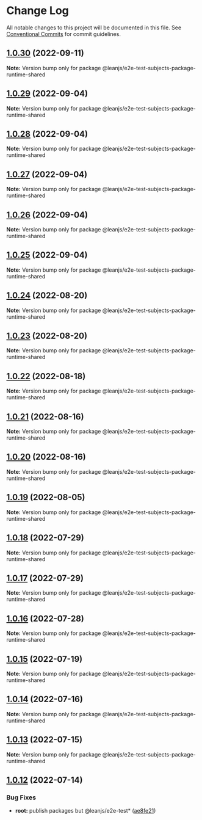 # Change Log

All notable changes to this project will be documented in this file.
See [Conventional Commits](https://conventionalcommits.org) for commit guidelines.

## [1.0.30](https://github.com/leanjs/leanjs/compare/@leanjs/e2e-test-subjects-package-runtime-shared@1.0.29...@leanjs/e2e-test-subjects-package-runtime-shared@1.0.30) (2022-09-11)

**Note:** Version bump only for package @leanjs/e2e-test-subjects-package-runtime-shared





## [1.0.29](https://github.com/leanjs/leanjs/compare/@leanjs/e2e-test-subjects-package-runtime-shared@1.0.28...@leanjs/e2e-test-subjects-package-runtime-shared@1.0.29) (2022-09-04)

**Note:** Version bump only for package @leanjs/e2e-test-subjects-package-runtime-shared





## [1.0.28](https://github.com/leanjs/leanjs/compare/@leanjs/e2e-test-subjects-package-runtime-shared@1.0.27...@leanjs/e2e-test-subjects-package-runtime-shared@1.0.28) (2022-09-04)

**Note:** Version bump only for package @leanjs/e2e-test-subjects-package-runtime-shared





## [1.0.27](https://github.com/leanjs/leanjs/compare/@leanjs/e2e-test-subjects-package-runtime-shared@1.0.26...@leanjs/e2e-test-subjects-package-runtime-shared@1.0.27) (2022-09-04)

**Note:** Version bump only for package @leanjs/e2e-test-subjects-package-runtime-shared





## [1.0.26](https://github.com/leanjs/leanjs/compare/@leanjs/e2e-test-subjects-package-runtime-shared@1.0.25...@leanjs/e2e-test-subjects-package-runtime-shared@1.0.26) (2022-09-04)

**Note:** Version bump only for package @leanjs/e2e-test-subjects-package-runtime-shared





## [1.0.25](https://github.com/leanjs/leanjs/compare/@leanjs/e2e-test-subjects-package-runtime-shared@1.0.24...@leanjs/e2e-test-subjects-package-runtime-shared@1.0.25) (2022-09-04)

**Note:** Version bump only for package @leanjs/e2e-test-subjects-package-runtime-shared





## [1.0.24](https://github.com/leanjs/leanjs/compare/@leanjs/e2e-test-subjects-package-runtime-shared@1.0.23...@leanjs/e2e-test-subjects-package-runtime-shared@1.0.24) (2022-08-20)

**Note:** Version bump only for package @leanjs/e2e-test-subjects-package-runtime-shared





## [1.0.23](https://github.com/leanjs/leanjs/compare/@leanjs/e2e-test-subjects-package-runtime-shared@1.0.22...@leanjs/e2e-test-subjects-package-runtime-shared@1.0.23) (2022-08-20)

**Note:** Version bump only for package @leanjs/e2e-test-subjects-package-runtime-shared





## [1.0.22](https://github.com/leanjs/leanjs/compare/@leanjs/e2e-test-subjects-package-runtime-shared@1.0.21...@leanjs/e2e-test-subjects-package-runtime-shared@1.0.22) (2022-08-18)

**Note:** Version bump only for package @leanjs/e2e-test-subjects-package-runtime-shared





## [1.0.21](https://github.com/leanjs/leanjs/compare/@leanjs/e2e-test-subjects-package-runtime-shared@1.0.20...@leanjs/e2e-test-subjects-package-runtime-shared@1.0.21) (2022-08-16)

**Note:** Version bump only for package @leanjs/e2e-test-subjects-package-runtime-shared





## [1.0.20](https://github.com/leanjs/leanjs/compare/@leanjs/e2e-test-subjects-package-runtime-shared@1.0.19...@leanjs/e2e-test-subjects-package-runtime-shared@1.0.20) (2022-08-16)

**Note:** Version bump only for package @leanjs/e2e-test-subjects-package-runtime-shared





## [1.0.19](https://github.com/leanjs/leanjs/compare/@leanjs/e2e-test-subjects-package-runtime-shared@1.0.18...@leanjs/e2e-test-subjects-package-runtime-shared@1.0.19) (2022-08-05)

**Note:** Version bump only for package @leanjs/e2e-test-subjects-package-runtime-shared





## [1.0.18](https://github.com/leanjs/leanjs/compare/@leanjs/e2e-test-subjects-package-runtime-shared@1.0.17...@leanjs/e2e-test-subjects-package-runtime-shared@1.0.18) (2022-07-29)

**Note:** Version bump only for package @leanjs/e2e-test-subjects-package-runtime-shared





## [1.0.17](https://github.com/leanjs/leanjs/compare/@leanjs/e2e-test-subjects-package-runtime-shared@1.0.16...@leanjs/e2e-test-subjects-package-runtime-shared@1.0.17) (2022-07-29)

**Note:** Version bump only for package @leanjs/e2e-test-subjects-package-runtime-shared





## [1.0.16](https://github.com/leanjs/leanjs/compare/@leanjs/e2e-test-subjects-package-runtime-shared@1.0.15...@leanjs/e2e-test-subjects-package-runtime-shared@1.0.16) (2022-07-28)

**Note:** Version bump only for package @leanjs/e2e-test-subjects-package-runtime-shared





## [1.0.15](https://github.com/leanjs/leanjs/compare/@leanjs/e2e-test-subjects-package-runtime-shared@1.0.14...@leanjs/e2e-test-subjects-package-runtime-shared@1.0.15) (2022-07-19)

**Note:** Version bump only for package @leanjs/e2e-test-subjects-package-runtime-shared





## [1.0.14](https://github.com/leanjs/leanjs/compare/@leanjs/e2e-test-subjects-package-runtime-shared@1.0.13...@leanjs/e2e-test-subjects-package-runtime-shared@1.0.14) (2022-07-16)

**Note:** Version bump only for package @leanjs/e2e-test-subjects-package-runtime-shared





## [1.0.13](https://github.com/leanjs/leanjs/compare/@leanjs/e2e-test-subjects-package-runtime-shared@1.0.12...@leanjs/e2e-test-subjects-package-runtime-shared@1.0.13) (2022-07-15)

**Note:** Version bump only for package @leanjs/e2e-test-subjects-package-runtime-shared





## [1.0.12](https://github.com/leanjs/leanjs/compare/@leanjs/e2e-test-subjects-package-runtime-shared@1.0.11...@leanjs/e2e-test-subjects-package-runtime-shared@1.0.12) (2022-07-14)


### Bug Fixes

* **root:** publish packages but @leanjs/e2e-test* ([ae8fe21](https://github.com/leanjs/leanjs/commit/ae8fe21769385988d625b4ae65b4c36989e98dad))

